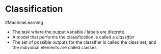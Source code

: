 # Classification
#MachineLearning 
- The task where the output variable / labels are discrete.
- A model that performs the classification is called a *classifier*
- The set of possible outputs for the classifier is called the class set, and the individual elements are called classes